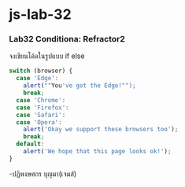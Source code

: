 # js-lab-32
### Lab32 Conditiona: Refractor2
จงเขียนโค้ดในรูปแบบ if else

```JavaScript
switch (browser) {
  case 'Edge':
    alert(""You've got the Edge!"");
    break;
  case 'Chrome':
  case 'Firefox':
  case 'Safari':
  case 'Opera':
    alert('Okay we support these browsers too');
    break;
  default:
    alert('We hope that this page looks ok!');
}
```
-ปฏิพงษศกร บุญมา(เจมส์)
